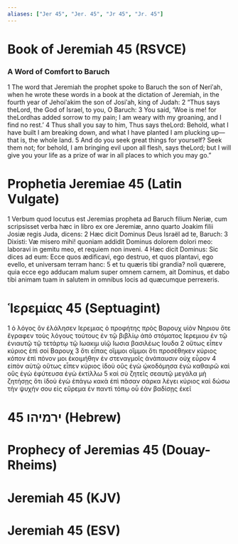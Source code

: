 ```yaml
---
aliases: ["Jer 45", "Jer. 45", "Jr 45", "Jr. 45"]
---
```



# Book of Jeremiah 45 (RSVCE)

### A Word of Comfort to Baruch
1 The word that Jeremiah the prophet spoke to Baruch the son of Neriʹah, when he wrote these words in a book at the dictation of Jeremiah, in the fourth year of Jehoiʹakim the son of Josiʹah, king of Judah:
2 “Thus says theLord, the God of Israel, to you, O Baruch:
3 You said, ‘Woe is me! for theLordhas added sorrow to my pain; I am weary with my groaning, and I find no rest.’
4 Thus shall you say to him, Thus says theLord: Behold, what I have built I am breaking down, and what I have planted I am plucking up—that is, the whole land.
5 And do you seek great things for yourself? Seek them not; for behold, I am bringing evil upon all flesh, says theLord; but I will give you your life as a prize of war in all places to which you may go.”


# Prophetia Jeremiae 45 (Latin Vulgate)

1 Verbum quod locutus est Jeremias propheta ad Baruch filium Neriæ, cum scripsisset verba hæc in libro ex ore Jeremiæ, anno quarto Joakim filii Josiæ regis Juda, dicens:
2 Hæc dicit Dominus Deus Israël ad te, Baruch:
3 Dixisti: Væ misero mihi! quoniam addidit Dominus dolorem dolori meo: laboravi in gemitu meo, et requiem non inveni.
4 Hæc dicit Dominus: Sic dices ad eum: Ecce quos ædificavi, ego destruo, et quos plantavi, ego evello, et universam terram hanc:
5 et tu quæris tibi grandia? noli quærere, quia ecce ego adducam malum super omnem carnem, ait Dominus, et dabo tibi animam tuam in salutem in omnibus locis ad quæcumque perrexeris.


# Ἱερεμίας 45 (Septuagint)

1 ὁ λόγος ὃν ἐλάλησεν Ιερεμιας ὁ προφήτης πρὸς Βαρουχ υἱὸν Νηριου ὅτε ἔγραφεν τοὺς λόγους τούτους ἐν τῷ βιβλίῳ ἀπὸ στόματος Ιερεμιου ἐν τῷ ἐνιαυτῷ τῷ τετάρτῳ τῷ Ιωακιμ υἱῷ Ιωσια βασιλέως Ιουδα
2 οὕτως εἶπεν κύριος ἐπὶ σοί Βαρουχ
3 ὅτι εἶπας οἴμμοι οἴμμοι ὅτι προσέθηκεν κύριος κόπον ἐπὶ πόνον μοι ἐκοιμήθην ἐν στεναγμοῖς ἀνάπαυσιν οὐχ εὗρον
4 εἰπὸν αὐτῷ οὕτως εἶπεν κύριος ἰδοὺ οὓς ἐγὼ ᾠκοδόμησα ἐγὼ καθαιρῶ καὶ οὓς ἐγὼ ἐφύτευσα ἐγὼ ἐκτίλλω
5 καὶ σὺ ζητεῖς σεαυτῷ μεγάλα μὴ ζητήσῃς ὅτι ἰδοὺ ἐγὼ ἐπάγω κακὰ ἐπὶ πᾶσαν σάρκα λέγει κύριος καὶ δώσω τὴν ψυχήν σου εἰς εὕρεμα ἐν παντὶ τόπῳ οὗ ἐὰν βαδίσῃς ἐκεῖ


# 45 ירמיהו (Hebrew)


# Prophecy of Jeremias 45 (Douay-Rheims)


# Jeremiah 45 (KJV)


# Jeremiah 45 (ESV)


